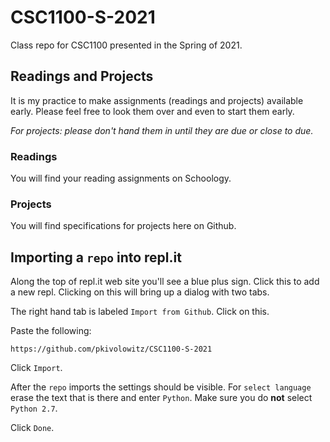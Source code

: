 # CSC1100-S-2021

Class repo for CSC1100 presented in the Spring of 2021.

## Readings and Projects

It is my practice to make assignments (readings and projects) available early. Please feel free to look them over and even to start them early.

*For projects: please don't hand them in until they are due or close to due.*

### Readings

You will find your reading assignments on Schoology.

### Projects

You will find specifications for projects here on Github.

## Importing a `repo` into repl.it

Along the top of repl.it web site you'll see a blue plus sign. Click this to add a new repl. Clicking on this will bring up a dialog with two tabs. 

The right hand tab is labeled `Import from Github`. Click on this.

Paste the following:

```text
https://github.com/pkivolowitz/CSC1100-S-2021
```

Click `Import`.

After the `repo` imports the settings should be visible. For `select language` erase the text that is there and enter `Python`. Make sure you do **not** select `Python 2.7`. 

Click `Done`.
